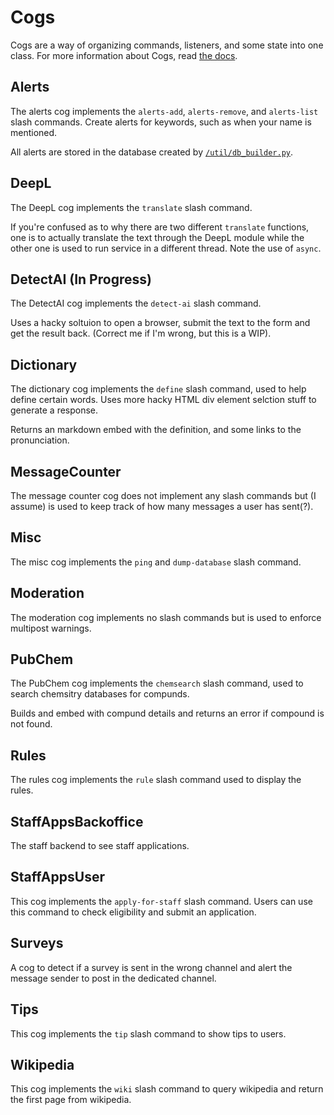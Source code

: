 # Cogs

Cogs are a way of organizing commands, listeners, and some state into one class. For more information about Cogs, read [the docs](https://discordpy.readthedocs.io/en/stable/ext/commands/cogs.html).

## Alerts

The alerts cog implements the `alerts-add`, `alerts-remove`, and `alerts-list` slash commands. Create alerts for keywords, such as when your name is mentioned.

All alerts are stored in the database created by [`/util/db_builder.py`](/util/db_builder.py).

## DeepL

The DeepL cog implements the `translate` slash command.

If you're confused as to why there are two different `translate` functions, one is to actually translate the text through the DeepL module while the other one is used to run service in a different thread. Note the use of `async`.

## DetectAI (In Progress)

The DetectAI cog implements the `detect-ai` slash command.

Uses a hacky soltuion to open a browser, submit the text to the form and get the result back. (Correct me if I'm wrong, but this is a WIP).

## Dictionary

The dictionary cog implements the `define` slash command, used to help define certain words. Uses more hacky HTML div element selction stuff to generate a response.

Returns an markdown embed with the definition, and some links to the pronunciation.

## MessageCounter

The message counter cog does not implement any slash commands but (I assume) is used to keep track of how many messages a user has sent(?).

## Misc

The misc cog implements the `ping` and `dump-database` slash command.

## Moderation

The moderation cog implements no slash commands but is used to enforce multipost warnings.

## PubChem

The PubChem cog implements the `chemsearch` slash command, used to search chemsitry databases for compunds.

Builds and embed with compund details and returns an error if compound is not found.

## Rules

The rules cog implements the `rule` slash command used to display the rules.

## StaffAppsBackoffice

The staff backend to see staff applications.

## StaffAppsUser

This cog implements the `apply-for-staff` slash command. Users can use this command to check eligibility and submit an application.

## Surveys

A cog to detect if a survey is sent in the wrong channel and alert the message sender to post in the dedicated channel.

## Tips

This cog implements the `tip` slash command to show tips to users.

## Wikipedia

This cog implements the `wiki` slash command to query wikipedia and return the first page from wikipedia.
